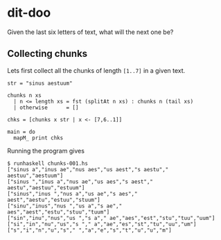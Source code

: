 # dit-doo

Given the last six letters of text, what will the next one be?

## Collecting chunks

Lets first collect all the chunks of length `[1..7]` in a given text.

```
str = "sinus aestuum"

chunks n xs 
  | n <= length xs = fst (splitAt n xs) : chunks n (tail xs)
  | otherwise      = []

chks = [chunks x str | x <- [7,6..1]]

main = do
  mapM_ print chks
```

Running the program gives

```
$ runhaskell chunks-001.hs 
["sinus a","inus ae","nus aes","us aest","s aestu"," aestuu","aestuum"]
["sinus ","inus a","nus ae","us aes","s aest"," aestu","aestuu","estuum"]
["sinus","inus ","nus a","us ae","s aes"," aest","aestu","estuu","stuum"]
["sinu","inus","nus ","us a","s ae"," aes","aest","estu","stuu","tuum"]
["sin","inu","nus","us ","s a"," ae","aes","est","stu","tuu","uum"]
["si","in","nu","us","s "," a","ae","es","st","tu","uu","um"]
["s","i","n","u","s"," ","a","e","s","t","u","u","m"]
```

